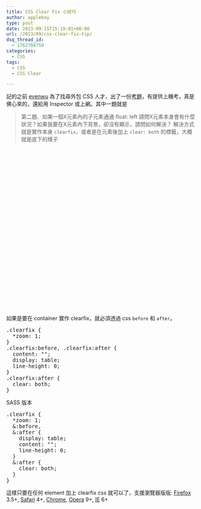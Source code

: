 ```yaml
---
title: CSS Clear Fix 小技巧
author: appleboy
type: post
date: 2013-09-15T15:19:01+00:00
url: /2013/09/css-clear-fix-tip/
dsq_thread_id:
  - 1762704759
categories:
  - CSS
tags:
  - CSS
  - CSS Clear

---
```

記的之前 <a href="http://blog.evendesign.tw" target="_blank">evenwu</a> 為了找尋外包 CSS 人才，出了一份<a href="http://blog.evendesign.tw/post/38567423298/web-designer" target="_blank">考題</a>，有提供上機考，真是佛心來的，還給用 Inspector 或上網。其中一題就是

> 第二題、如果一個X元素內的子元素通通 float: left 請問X元素本身會有什麼狀況？如果我要在X元素內下背景，卻沒有顯示，請問如何解決？
解決方式就是實作本身 `clearfix`，或者是在元素後加上 `clear: both` 的標籤，大概就是底下的樣子

<div>
  <pre class="brush: xml; title: ; notranslate" title=""><div class="container">
  <div class="floated">
    
  </div>
      
  
  <div class="floated">
    
  </div>
      
  
  <div class="floated">
    
  </div>
      
  
  <p style="clear:both">
    
  </p>
  
</div></pre>
</div>

如果是要在 container 實作 clearfix，就必須透過 css `before` 和 `after`。

<div>
  <pre class="brush: css; title: ; notranslate" title="">.clearfix {
  *zoom: 1;
}
.clearfix:before, .clearfix:after {
  content: "";
  display: table;
  line-height: 0;
}
.clearfix:after {
  clear: both;
}</pre>
</div>

SASS 版本

<div>
  <pre class="brush: css; title: ; notranslate" title="">.clearfix {
  *zoom: 1;
  &:before,
  &:after {
    display: table;
    content: "";
    line-height: 0;
  }
  &:after {
    clear: both;
  }
}</pre>
</div>

這樣只要在任何 element 加上 clearfix css 就可以了，支援瀏覽器版版: [Firefox][1] 3.5+, [Safari][2] 4+, [Chrome][3], [Opera][4] 9+, [IE][5] 6+

 [1]: http://moztw.org/firefox/
 [2]: https://www.apple.com/tw/safari/
 [3]: http://www.google.com/intl/zh-TW/chrome/browser/
 [4]: http://www.opera.com/
 [5]: http://windows.microsoft.com/zh-tw/internet-explorer/download-ie